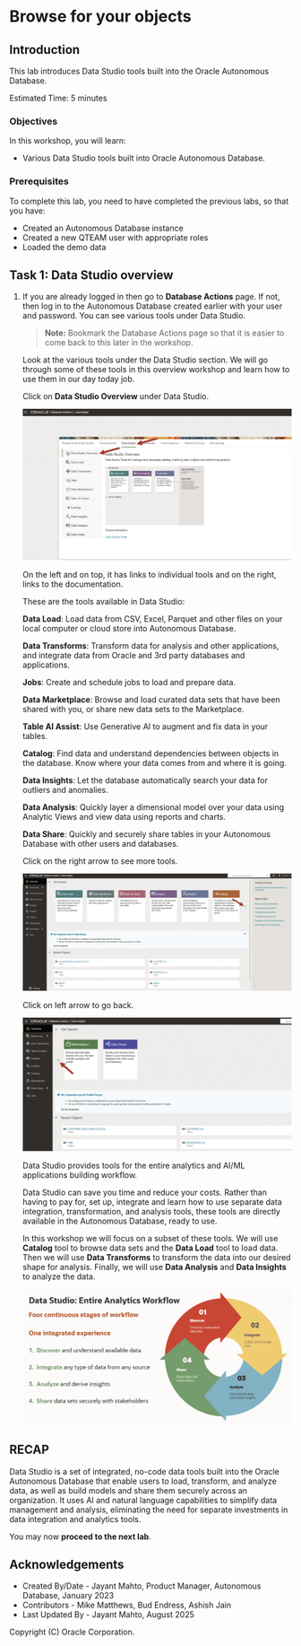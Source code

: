 # Browse for your objects


## Introduction

This lab introduces Data Studio tools built into the Oracle Autonomous Database.

Estimated Time: 5 minutes

<!--
Watch the video below for a quick walk-through of the lab.
[Browse Catalog](videohub:1_s2t3xdyj)
-->

### Objectives

In this workshop, you will learn:
-	Various Data Studio tools built into Oracle Autonomous Database.

### Prerequisites

To complete this lab, you need to have completed the previous labs, so that you have:

- Created an Autonomous Database instance
- Created a new QTEAM user with appropriate roles
- Loaded the demo data

## Task 1: Data Studio overview

1.  If you are already logged in then go to **Database Actions** page. If not, then log in to the Autonomous Database created earlier with your user and password. You can see various tools under Data Studio.

    >**Note:** Bookmark the Database Actions page so that it is easier to come
    back to this later in the workshop.
    
    Look at the various tools under the Data Studio section. We will go through some of these tools in this overview workshop and learn how to use them in our day today job. 

    Click on **Data Studio Overview** under Data Studio. 

    ![Screenshot of data studio overview](images/image1_datastudio_overview.png)
    
    On the left and on top, it has links to individual tools and on the right, links to the documentation. 
    
    These are the tools available in Data Studio:

    **Data Load**: Load data from CSV, Excel, Parquet and other files on your local computer or cloud store into Autonomous Database.

    **Data Transforms**: Transform data for analysis and other applications, and integrate data from Oracle and 3rd party databases and applications.

    **Jobs**: Create and schedule jobs to load and prepare data. 

    **Data Marketplace**: Browse and load curated data sets that have been shared with you, or share new data sets to the Marketplace.

    **Table AI Assist**: Use Generative AI to augment and fix data in your tables.

    **Catalog**: Find data and understand dependencies between objects in the database. Know where your data comes from and where it is going.

    **Data Insights**: Let the database automatically search your data for outliers and anomalies.

    **Data Analysis**: Quickly layer a dimensional model over your data using Analytic Views and view data using reports and charts.

    **Data Share**: Quickly and securely share tables in your Autonomous Database with other users and databases.

    Click on the right arrow to see more tools.

    ![Screenshot of data studio overview](images/image1_datastudio_overview_1.png)
    
    Click on left arrow to go back.

    ![Screenshot of data studio overview page 2](images/image1_datastudio_overview_2.png)

    Data Studio provides tools for the entire analytics and AI/ML applications building workflow. 

    Data Studio can save you time and reduce your costs. Rather than having to pay for, set up, integrate and learn how to use separate data integration, transformation, and analysis tools, these tools are directly available in the Autonomous Database, ready to use.

    In this workshop we will focus on a subset of these tools. We will use **Catalog** tool to browse data sets and the **Data Load** tool to load data. Then we will use **Data Transforms** to transform the data into our desired shape for analysis. Finally, we will use **Data Analysis** and **Data Insights** to analyze the data.
    
    ![Screenshot of data studio overview page 3](images/image1_datastudio_overview_3.png)

## RECAP

Data Studio is a set of integrated, no-code data tools built into the Oracle Autonomous Database that enable users to load, transform, and analyze data, as well as build models and share them securely across an organization. It uses AI and natural language capabilities to simplify data management and analysis, eliminating the need for separate investments in data integration and analytics tools.

You may now **proceed to the next lab**.

## Acknowledgements

- Created By/Date - Jayant Mahto, Product Manager, Autonomous Database, January 2023
- Contributors - Mike Matthews, Bud Endress, Ashish Jain
- Last Updated By - Jayant Mahto, August 2025


Copyright (C)  Oracle Corporation.